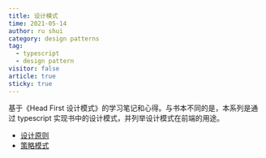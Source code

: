 ```yaml
---
title: 设计模式
time: 2021-05-14
author: ru shui
category: design patterns
tag:
  - typescript
  - design pattern
visitor: false
article: true
sticky: true
---
```


基于《Head First 设计模式》的学习笔记和心得。与书本不同的是，本系列是通过 typescript 实现书中的设计模式，并列举设计模式在前端的用途。

- [ 设计原则 ](0-principles.md)
- [ 策略模式 ](./1-strategy.md)


